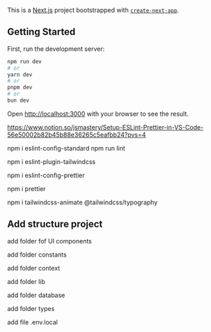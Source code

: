 This is a [Next.js](https://nextjs.org/) 
project bootstrapped with [`create-next-app`](https://github.com/vercel/next.js/tree/canary/packages/create-next-app).

## Getting Started

First, run the development server:

```bash
npm run dev
# or
yarn dev
# or
pnpm dev
# or
bun dev
```

Open [http://localhost:3000](http://localhost:3000) with your browser to see the result.

https://www.notion.so/jsmastery/Setup-ESLint-Prettier-in-VS-Code-56e50002b82b45b88e36265c5eafbb24?pvs=4

npm i eslint-config-standard
npm run lint

npm i eslint-plugin-tailwindcss

npm i eslint-config-prettier

npm i prettier

npm i tailwindcss-animate @tailwindcss/typography 

## Add structure project

add folder fof UI components

add folder constants 

add folder context

add folder lib

add folder database

add folder types

add file .env.local




